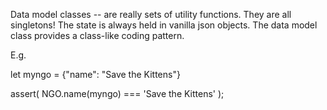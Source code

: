 
Data model classes -- are really sets of utility functions.
They are all singletons!
The state is always held in vanilla json objects.
The data model class provides a class-like coding pattern.

E.g.

let myngo = {"name": "Save the Kittens"}

assert( NGO.name(myngo) === 'Save the Kittens' );
